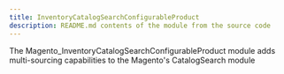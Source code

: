 ```yaml
---
title: InventoryCatalogSearchConfigurableProduct
description: README.md contents of the module from the source code
---
```


The Magento_InventoryCatalogSearchConfigurableProduct module adds multi-sourcing capabilities to the Magento's CatalogSearch module
